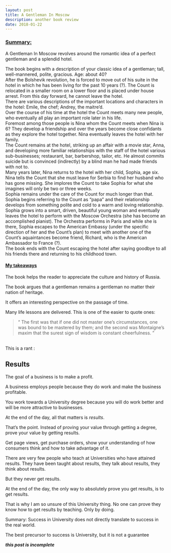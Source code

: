 ```yaml
---
layout: post
title: A Gentleman In Moscow
description: another book review
date: 2018-01-22
---
```


### <u> Summary: </u>

A Gentleman In Moscow revolves around the romantic idea of a perfect gentleman and a splendid hotel. <br>

The book begins with a description of your classic idea of a gentleman; tall, well-mannered, polite, gracious. Age: about 40? <br>
After the Bolshevik revolution, he is forced to move out of his suite in the hotel in which he has been living for the past 10 years (?). The Count is relocated in a smaller room on a lower floor and is placed under house arrest. From this day forward, he cannot leave the hotel. <br>
There are various descriptions of the important locations and characters in the hotel: Emile, the chef; Andrey, the maitre’d. <br>
Over the course of his time at the hotel the Count meets many new people, who eventually all play an important role later in his life. <br>
Foremost among those people is Nina whom the Count meets when Nina is 6? They develop a friendship and over the years become close confidants as they explore the hotel together. Nina eventually leaves the hotel with her family. <br>
The Count remains at the hotel, striking up an affair with a movie star, Anna, and developing more familiar relationships with the staff of the hotel various sub-businesses; restaurant, bar, barbershop, tailor, etc. He almost commits suicide but is convinced (indirectly) by a blind man he had made friends with not to. <br>
Many years later, Nina returns to the hotel with her child, Sophia, age six. Nina tells the Count that she must leave for Serbia to find her husband who has gone missing. She implores the Count to take Sophia for what she imagines will only be two or three weeks. <br>
Sophia remains under the care of the Count for much longer than that. Sophia begins referring to the Count as “papa” and their relationship develops from something polite and cold to a warm and loving relationship. <br>
Sophia grows into a smart, driven, beautiful young woman and eventually leaves the hotel to perform with the Moscow Orchestra (she has become an accomplished pianist). The Orchestra performs in Paris and while she is there, Sophia escapes to the American Embassy (under the specific direction of her and the Count’s plan) to meet with another one of the Count’s aquaintances become friend, Richard, who is the American Ambassador to France (?). <br>
The book ends with the Count escaping the hotel after saying goodbye to all his friends there and returning to his childhood town. <br>

#### <u> My takeaways </u>

The book helps the reader to appreciate the culture and history of Russia.

The book argues that a gentleman remains a gentleman no matter their nation of heritage. 

It offers an interesting perspective on the passage of time.

Many life lessons are delivered. This is one of the easier to quote ones:

>“ The first was that if one did not master one’s circumstances, one was bound to be mastered by them; and the second was Montaigne’s maxim that the surest sign of wisdom is constant cheerfulness. ”

<br> This is a rant :<br>

## Results

The goal of a business is to make a profit. 

A business employs people because they do work and make the business profitable.

You work towards a University degree because you will do work better and will be more attractive to businesses. 

At the end of the day, all that matters is <i>results</i>. 

That’s the point. Instead of proving your value through getting a degree, prove your value by getting results. 

Get page views, get purchase orders, show your understanding of how consumers think and how to take advantage of it.

There are very few people who teach at Universities who have attained results. They have been taught about results, they talk about results, they think about results. 

But they never get results. 

At the end of the day, the only way to absolutely prove you get results, is to get results.

That is why I am so unsure of this University thing. No one can prove they know how to get results by teaching. Only by doing. 

Summary: Success in University does not directly translate to success in the real world.

The best precursor to success is University, but it is not a guarantee 

***this post is incomplete***
